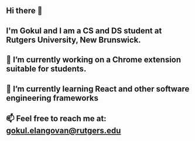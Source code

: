 ## Hi there 👋

## I'm Gokul and I am a CS and DS student at Rutgers University, New Brunswick.

## 🔭 I’m currently working on a Chrome extension suitable for students.

## 🌱 I’m currently learning React and other software engineering frameworks

## 📫 Feel free to reach me at: gokul.elangovan@rutgers.edu


<!--
**egokul71435/egokul71435** is a ✨ _special_ ✨ repository because its `README.md` (this file) appears on your GitHub profile.

Here are some ideas to get you started:

- 🔭 I’m currently working on ...
- 🌱 I’m currently learning ...
- 👯 I’m looking to collaborate on ...
- 🤔 I’m looking for help with ...
- 💬 Ask me about ...
- 📫 How to reach me: ...
- 😄 Pronouns: ...
- ⚡ Fun fact: ...
-->
